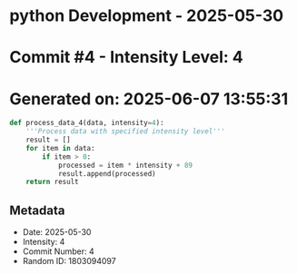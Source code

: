 ﻿# python Development - 2025-05-30
# Commit #4 - Intensity Level: 4
# Generated on: 2025-06-07 13:55:31
```python
def process_data_4(data, intensity=4):
    '''Process data with specified intensity level'''
    result = []
    for item in data:
        if item > 0:
            processed = item * intensity + 89
            result.append(processed)
    return result
```
## Metadata
- Date: 2025-05-30
- Intensity: 4
- Commit Number: 4
- Random ID: 1803094097

